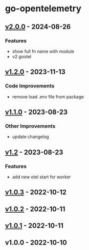 # go-opentelemetry

<a name="v2.0.0"></a>
## [v2.0.0] - 2024-08-26
### Features
- show full fn name with module
- v2 gootel


<a name="v1.2.0"></a>
## [v1.2.0] - 2023-11-13
### Code Improvements
- remove load .env file from package


<a name="v1.1.0"></a>
## [v1.1.0] - 2023-08-23
### Other Improvements
- update changelog


<a name="v1.2"></a>
## [v1.2] - 2023-08-23
### Features
- add new otel start for worker


<a name="v1.0.3"></a>
## [v1.0.3] - 2022-10-12

<a name="v1.0.2"></a>
## [v1.0.2] - 2022-10-11

<a name="v1.0.1"></a>
## [v1.0.1] - 2022-10-11

<a name="v1.0.0"></a>
## v1.0.0 - 2022-10-10

[Unreleased]: https://github.com/hafizarrDev/go-opentelemetry-dev/compare/v2.0.0...HEAD
[v2.0.0]: https://github.com/hafizarrDev/go-opentelemetry-dev/compare/v1.2.0...v2.0.0
[v1.2.0]: https://github.com/hafizarrDev/go-opentelemetry-dev/compare/v1.1.0...v1.2.0
[v1.1.0]: https://github.com/hafizarrDev/go-opentelemetry-dev/compare/v1.2...v1.1.0
[v1.2]: https://github.com/hafizarrDev/go-opentelemetry-dev/compare/v1.0.3...v1.2
[v1.0.3]: https://github.com/hafizarrDev/go-opentelemetry-dev/compare/v1.0.2...v1.0.3
[v1.0.2]: https://github.com/hafizarrDev/go-opentelemetry-dev/compare/v1.0.1...v1.0.2
[v1.0.1]: https://github.com/hafizarrDev/go-opentelemetry-dev/compare/v1.0.0...v1.0.1
